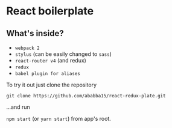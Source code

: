 # React boilerplate

## What's inside?
- `webpack 2`
- `stylus` (can be easily changed to `sass`)
- `react-router v4` (and redux)
- `redux`
- `babel plugin for aliases`

To try it out just clone the repository

`git clone https://github.com/ababba15/react-redux-plate.git`

...and run 

`npm start` (or `yarn start`) from app's root.